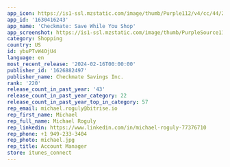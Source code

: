 ```yaml
---
app_icon: https://is1-ssl.mzstatic.com/image/thumb/Purple112/v4/cc/44/22/cc442246-ebed-3cc5-4c09-f848113ac728/AppIcon-1x_U007emarketing-0-10-0-0-85-220-0.png/1024x1024bb.png
app_id: '1630416243'
app_name: 'Checkmate: Save While You Shop'
app_screenshot: https://is1-ssl.mzstatic.com/image/thumb/PurpleSource116/v4/36/52/77/36527706-a3b4-baf0-ff5c-8734b4d3071e/e52765bc-233c-441d-9b1a-ed0e46227518_Your_New_Shopping_Assistant.png/1284x2778bb.png
category: Shopping
country: US
id: ybuPTvW4OjU4
language: en
most_recent_release: '2024-02-16T00:00:00'
publisher_id: '1626882497'
publisher_name: Checkmate Savings Inc.
rank: '220'
release_count_in_past_year: '43'
release_count_in_past_year_category: 22
release_count_in_past_year_top_in_category: 57
rep_email: michael.roguly@bitrise.io
rep_first_name: Michael
rep_full_name: Michael Roguly
rep_linkedin: https://www.linkedin.com/in/michael-roguly-77376710
rep_phone: +1 949-233-3404
rep_photo: michael.jpg
rep_title: Account Manager
store: itunes_connect
---
```

